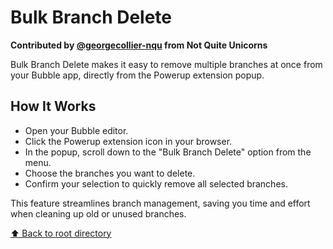 # Bulk Branch Delete

**Contributed by [@georgecollier-nqu](https://github.com/georgecollier-nqu) from Not Quite Unicorns**

Bulk Branch Delete makes it easy to remove multiple branches at once from your Bubble app, directly from the Powerup extension popup.

## How It Works

- Open your Bubble editor.
- Click the Powerup extension icon in your browser.
- In the popup, scroll down to the "Bulk Branch Delete" option from the menu.
- Choose the branches you want to delete.
- Confirm your selection to quickly remove all selected branches.

This feature streamlines branch management, saving you time and effort when cleaning up old or unused branches.

[⬆️ Back to root directory](../../)
